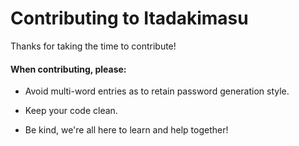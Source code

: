 # Contributing to Itadakimasu

Thanks for taking the time to contribute!

#### **When contributing, please:**

*  Avoid multi-word entries as to retain password generation style.

*  Keep your code clean.

*  Be kind, we're all here to learn and help together!